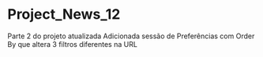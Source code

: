 # Project_News_12
Parte 2 do projeto atualizada
Adicionada sessão de Preferências com Order By que altera 3 filtros diferentes na URL
